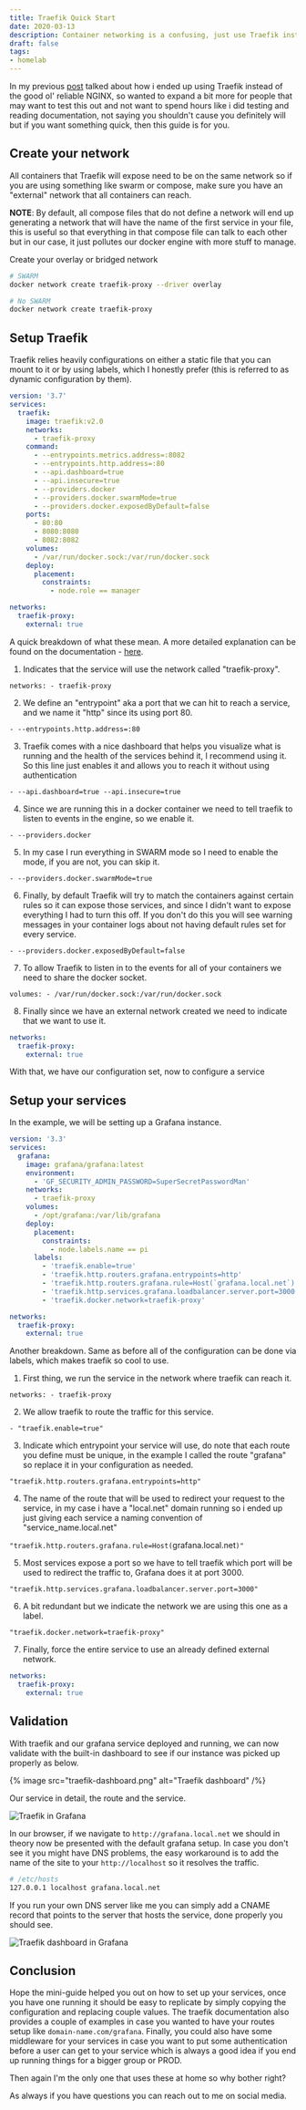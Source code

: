 ```yaml
---
title: Traefik Quick Start
date: 2020-03-13
description: Container networking is a confusing, just use Traefik instead.
draft: false
tags: 
- homelab
---
```


In my previous [post](https://blog.mvaldes.dev/archive/docker-home-setup) talked about how i ended up using Traefik instead of the good ol' reliable NGINX, so wanted to expand a bit more for people that may want to test this out and not want to spend hours like i did testing and reading documentation, not saying you shouldn't cause you definitely will but if you want something quick, then this guide is for you.

## Create your network

All containers that Traefik will expose need to be on the same network so if you are using something like swarm or compose, make sure you have an "external" network that all containers can reach.

**NOTE**: By default, all compose files that do not define a network will end up generating a network that will have the name of the first service in your file, this is useful so that everything in that compose file can talk to each other but in our case, it just pollutes our docker engine with more stuff to manage.

Create your overlay or bridged network

```sh
# SWARM
docker network create traefik-proxy --driver overlay

# No SWARM
docker network create traefik-proxy
```

## Setup Traefik

Traefik relies heavily configurations on either a static file that you can mount to it or by using labels, which I honestly prefer (this is referred to as dynamic configuration by them).

```yaml
version: '3.7'
services:
  traefik:
    image: traefik:v2.0
    networks:
      - traefik-proxy
    command:
      - --entrypoints.metrics.address=:8082
      - --entrypoints.http.address=:80
      - --api.dashboard=true
      - --api.insecure=true
      - --providers.docker
      - --providers.docker.swarmMode=true
      - --providers.docker.exposedByDefault=false
    ports:
      - 80:80
      - 8080:8080
      - 8082:8082
    volumes:
      - /var/run/docker.sock:/var/run/docker.sock
    deploy:
      placement:
        constraints:
          - node.role == manager

networks:
  traefik-proxy:
    external: true
```

A quick breakdown of what these mean. A more detailed explanation can be found on the documentation - [here](https://docs.traefik.io/).

1.  Indicates that the service will use the network called "traefik-proxy".

`networks: - traefik-proxy`

2.  We define an "entrypoint" aka a port that we can hit to reach a service, and we name it "http" since its using port 80.

`- --entrypoints.http.address=:80`

3.  Traefik comes with a nice dashboard that helps you visualize what is running and the health of the services behind it, I recommend using it. So this line just enables it and allows you to reach it without using authentication

`- --api.dashboard=true --api.insecure=true`

4.  Since we are running this in a docker container we need to tell traefik to listen to events in the engine, so we enable it.

`- --providers.docker`

5.  In my case I run everything in SWARM mode so I need to enable the mode, if you are not, you can skip it.

`- --providers.docker.swarmMode=true`

6.  Finally, by default Traefik will try to match the containers against certain rules so it can expose those services, and since I didn't want to expose everything I had to turn this off. If you don't do this you will see warning messages in your container logs about not having default rules set for every service.

`- --providers.docker.exposedByDefault=false`

7.  To allow Traefik to listen in to the events for all of your containers we need to share the docker socket.

`volumes: - /var/run/docker.sock:/var/run/docker.sock`

8.  Finally since we have an external network created we need to indicate that we want to use it.

```yaml
networks:
  traefik-proxy:
    external: true
```

With that, we have our configuration set, now to configure a service

## Setup your services

In the example, we will be setting up a Grafana instance.

```yaml
version: '3.3'
services:
  grafana:
    image: grafana/grafana:latest
    environment:
      - 'GF_SECURITY_ADMIN_PASSWORD=SuperSecretPasswordMan'
    networks:
      - traefik-proxy
    volumes:
      - /opt/grafana:/var/lib/grafana
    deploy:
      placement:
        constraints:
          - node.labels.name == pi
      labels:
        - 'traefik.enable=true'
        - 'traefik.http.routers.grafana.entrypoints=http'
        - 'traefik.http.routers.grafana.rule=Host(`grafana.local.net`)'
        - 'traefik.http.services.grafana.loadbalancer.server.port=3000'
        - 'traefik.docker.network=traefik-proxy'

networks:
  traefik-proxy:
    external: true
```

Another breakdown. Same as before all of the configuration can be done via labels, which makes traefik so cool to use.

1.  First thing, we run the service in the network where traefik can reach it.

`networks: - traefik-proxy`

2.  We allow traefik to route the traffic for this service.

`- "traefik.enable=true"`

3.  Indicate which entrypoint your service will use, do note that each route you define must be unique, in the example I called the route "grafana" so replace it in your configuration as needed.

`"traefik.http.routers.grafana.entrypoints=http"`

4.  The name of the route that will be used to redirect your request to the service, in my case i have a "local.net" domain running so i ended up just giving each service a naming convention of "service_name.local.net"

`"traefik.http.routers.grafana.rule=Host(`grafana.local.net`)"`

5.  Most services expose a port so we have to tell traefik which port will be used to redirect the traffic to, Grafana does it at port 3000.

`"traefik.http.services.grafana.loadbalancer.server.port=3000"`

6.  A bit redundant but we indicate the network we are using this one as a label.

`"traefik.docker.network=traefik-proxy"`

7.  Finally, force the entire service to use an already defined external network.

```yaml
networks:
  traefik-proxy:
    external: true
```

## Validation

With traefik and our grafana service deployed and running, we can now validate with the built-in dashboard to see if our instance was picked up properly as below.

{% image src="traefik-dashboard.png" alt="Traefik dashboard" /%}

Our service in detail, the route and the service.

<img src="https://s3.mvaldes.dev/blog/grafana-traefik.png" alt="Traefik in Grafana" />

In our browser, if we navigate to `http://grafana.local.net` we should in theory now be presented with the default grafana setup. In case you don't see it you might have DNS problems, the easy workaround is to add the name of the site to your `http://localhost` so it resolves the traffic.

```sh
# /etc/hosts
127.0.0.1 localhost grafana.local.net
```

If you run your own DNS server like me you can simply add a CNAME record that points to the server that hosts the service, done properly you should see.

<img src="https://s3.mvaldes.dev/blog/grafana-dashboard.png" alt="Traefik dashboard in Grafana" />

## Conclusion

Hope the mini-guide helped you out on how to set up your services, once you have one running it should be easy to replicate by simply copying the configuration and replacing couple values. The traefik documentation also provides a couple of examples in case you wanted to have your routes setup like `domain-name.com/grafana`. Finally, you could also have some middleware for your services in case you want to put some authentication before a user can get to your service which is always a good idea if you end up running things for a bigger group or PROD.

Then again I'm the only one that uses these at home so why bother right?

As always if you have questions you can reach out to me on social media.
